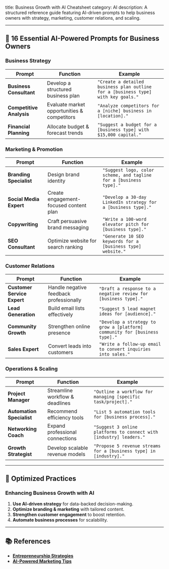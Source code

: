 title: Business Growth with AI Cheatsheet
category: AI
description: A structured reference guide featuring AI-driven prompts to help business owners with strategy, marketing, customer relations, and scaling.

---

## 🚀 **16 Essential AI-Powered Prompts for Business Owners**

### **Business Strategy**

| Prompt                         | Function                                    | Example                                                                             |
| ------------------------------ | ------------------------------------------- | ----------------------------------------------------------------------------------- |
| **Business Consultant**  | Develop a structured business plan          | `"Create a detailed business plan outline for a [business type] with key goals."` |
| **Competitive Analysis** | Evaluate market opportunities & competitors | `"Analyze competitors for a [niche] business in [location]."`                     |
| **Financial Planning**   | Allocate budget & forecast trends           | `"Suggest a budget for a [business type] with $15,000 capital."`                  |

### **Marketing & Promotion**

| Prompt                        | Function                               | Example                                                              |
| ----------------------------- | -------------------------------------- | -------------------------------------------------------------------- |
| **Branding Specialist** | Design brand identity                  | `"Suggest logo, color scheme, and tagline for a [business type]."` |
| **Social Media Expert** | Create engagement-focused content plan | `"Develop a 30-day LinkedIn strategy for a [business type]."`      |
| **Copywriting**         | Craft persuasive brand messaging       | `"Write a 100-word elevator pitch for [business type]."`           |
| **SEO Consultant**      | Optimize website for search ranking    | `"Generate 10 SEO keywords for a [business type] website."`        |

### **Customer Relations**

| Prompt                            | Function                                | Example                                                                      |
| --------------------------------- | --------------------------------------- | ---------------------------------------------------------------------------- |
| **Customer Service Expert** | Handle negative feedback professionally | `"Draft a response to a negative review for [business type]."`             |
| **Lead Generation**         | Build email lists effectively           | `"Suggest 5 lead magnet ideas for [audience]."`                            |
| **Community Growth**        | Strengthen online presence              | `"Develop a strategy to grow a [platform] community for [business type]."` |
| **Sales Expert**            | Convert leads into customers            | `"Write a follow-up email to convert inquiries into sales."`               |

### **Operations & Scaling**

| Prompt                          | Function                        | Example                                                              |
| ------------------------------- | ------------------------------- | -------------------------------------------------------------------- |
| **Project Manager**       | Streamline workflow & deadlines | `"Outline a workflow for managing [specific task/project]."`       |
| **Automation Specialist** | Recommend efficiency tools      | `"List 5 automation tools for [business process]."`                |
| **Networking Coach**      | Expand professional connections | `"Suggest 3 online platforms to connect with [industry] leaders."` |
| **Growth Strategist**     | Develop scalable revenue models | `"Propose 5 revenue streams for a [business type] in [industry]."` |

---

## 🔄 **Optimized Practices**

### **Enhancing Business Growth with AI**

1. **Use AI-driven strategy** for data-backed decision-making.
2. **Optimize branding & marketing** with tailored content.
3. **Strengthen customer engagement** to boost retention.
4. **Automate business processes** for scalability.

---

## 📚 **References**

- **[Entrepreneurship Strategies](https://www.hubspot.com/blog/business-strategies)**
- **[AI-Powered Marketing Tips](https://neilpatel.com/blog/ai-marketing/)**
